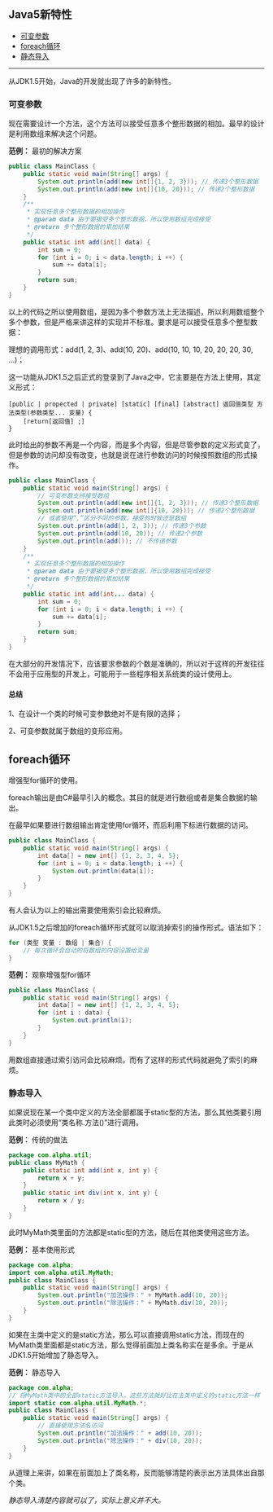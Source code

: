## Java5新特性

* [可变参数](/chapter-2/section-25.md#可变参数)
* [foreach循环](/chapter-2/section-25.md#foreach循环)
* [静态导入](/chapter-2/section-25.md#静态导入)

---

从JDK1.5开始，Java的开发就出现了许多的新特性。

### 可变参数

现在需要设计一个方法，这个方法可以接受任意多个整形数据的相加。最早的设计是利用数组来解决这个问题。

**范例：** 最初的解决方案

```java
public class MainClass {
	public static void main(String[] args) {
		System.out.println(add(new int[]{1, 2, 3})); // 传递3个整形数据
		System.out.println(add(new int[]{10, 20})); // 传递2个整形数据
	}
	/**
	 * 实现任意多个整形数据的相加操作
	 * @param data 由于要接受多个整形数据，所以使用数组完成接受
	 * @return 多个整形数据的累加结果
	 */
	public static int add(int[] data) {
		int sum = 0;
		for (int i = 0; i < data.length; i ++) {
			sum += data[i];
		}
		return sum;
	}
}
```

以上的代码之所以使用数组，是因为多个参数方法上无法描述，所以利用数组整个多个参数，但是严格来讲这样的实现并不标准。要求是可以接受任意多个整型数据：

理想的调用形式：add(1, 2, 3)、add(10, 20)、add(10, 10, 10, 20, 20, 20, 30, ...)；

这一功能从JDK1.5之后正式的登录到了Java之中，它主要是在方法上使用，其定义形式：

```
[public | propected | private] [static] [final] [abstract] 返回值类型 方法类型(参数类型... 变量) {
	[return[返回值] ;]
}
```

此时给出的参数不再是一个内容，而是多个内容，但是尽管参数的定义形式变了，但是参数的访问却没有改变，也就是说在进行参数访问的时候按照数组的形式操作。

```java
public class MainClass {
	public static void main(String[] args) {
		// 可变参数支持接受数组
		System.out.println(add(new int[]{1, 2, 3})); // 传递3个整形数据
		System.out.println(add(new int[]{10, 20})); // 传递2个整形数据
		// 或者使用“,”区分不同的参数，接受的时候还是数组
		System.out.println(add(1, 2, 3)); // 传递3个参数
		System.out.println(add(10, 20)); // 传递2个参数
		System.out.println(add()); // 不传递参数
	}
	/**
	 * 实现任意多个整形数据的相加操作
	 * @param data 由于要接受多个整形数据，所以使用数组完成接受
	 * @return 多个整形数据的累加结果
	 */
	public static int add(int... data) {
		int sum = 0;
		for (int i = 0; i < data.length; i ++) {
			sum += data[i];
		}
		return sum;
	}
}
```

在大部分的开发情况下，应该要求参数的个数是准确的，所以对于这样的开发往往不会用于应用型的开发上，可能用于一些程序相关系统类的设计使用上。

#### 总结

1、在设计一个类的时候可变参数绝对不是有限的选择；

2、可变参数就属于数组的变形应用。

## foreach循环

增强型for循环的使用。

foreach输出是由C#最早引入的概念。其目的就是进行数组或者是集合数据的输出。

在最早如果要进行数组输出肯定使用for循环，而后利用下标进行数据的访问。

```java
public class MainClass {
	public static void main(String[] args) {
		int data[] = new int[] {1, 2, 3, 4, 5};
		for (int i = 0; i < data.length; i ++) {
			System.out.println(data[i]);
		}
	}
}
```

有人会认为以上的输出需要使用索引会比较麻烦。

从JDK1.5之后增加的foreach循环形式就可以取消掉索引的操作形式。语法如下：

```java
for (类型 变量 : 数组 | 集合) {
	// 每次循环会自动的将数组的内容设置给变量
}
```

**范例：** 观察增强型for循环

```java
public class MainClass {
	public static void main(String[] args) {
		int data[] = new int[] {1, 2, 3, 4, 5};
		for (int i : data) { 
			System.out.println(i);
		}
	}
}
```

用数组直接通过索引访问会比较麻烦。而有了这样的形式代码就避免了索引的麻烦。

### 静态导入

如果说现在某一个类中定义的方法全部都属于static型的方法，那么其他类要引用此类时必须使用“类名称.方法()”进行调用。

**范例：** 传统的做法

```java
package com.alpha.util;
public class MyMath {
	public static int add(int x, int y) {
		return x + y;
	}
	public static int div(int x, int y) {
		return x / y;
	} 
}
```

此时MyMath类里面的方法都是static型的方法，随后在其他类使用这些方法。

**范例：** 基本使用形式

```java
package com.alpha;
import com.alpha.util.MyMath;
public class MainClass {
	public static void main(String[] args) {
		System.out.println("加法操作：" + MyMath.add(10, 20));
		System.out.println("除法操作：" + MyMath.div(10, 20));
	}
}
```

如果在主类中定义的是static方法，那么可以直接调用static方法，而现在的MyMath类里面都是static方法，那么觉得前面加上类名称实在是多余。于是从JDK1.5开始增加了静态导入。

**范例：** 静态导入

```java
package com.alpha;
// 将MyMath类中的全部static方法导入，这些方法就好比在主类中定义的static方法一样
import static com.alpha.util.MyMath.*;
public class MainClass {
	public static void main(String[] args) {
		// 直接使用方法名访问
		System.out.println("加法操作：" + add(10, 20));
		System.out.println("除法操作：" + div(10, 20));
	}
}
```

从道理上来讲，如果在前面加上了类名称，反而能够清楚的表示出方法具体出自那个类。

_静态导入清楚内容就可以了，实际上意义并不大。_

